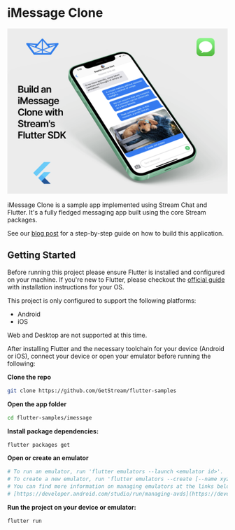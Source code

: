 # iMessage Clone

![](https://raw.githubusercontent.com/GetStream/flutter-samples/master/images/imessage_clone_hero_v1.png)

iMessage Clone is a sample app implemented using Stream Chat and Flutter. It's a fully fledged messaging app built using the core Stream packages.

See our [blog post](https://getstream.io/blog/build-an-imessage-clone-with-streams-flutter-chat-sdk/) for a step-by-step guide on how to build this application.

## Getting Started

Before running this project please ensure Flutter is installed and configured on your machine. If you're new to Flutter, please checkout the [official guide](https://flutter.dev/docs/get-started/install) with installation instructions for your OS. 

This project is only configured to support the following platforms:

- Android
- iOS

Web and Desktop are not supported at this time. 

After installing Flutter and the necessary toolchain for your device (Android or iOS), connect your device or open your emulator before running the following:

**Clone the repo**

```bash
git clone https://github.com/GetStream/flutter-samples
```

**Open the app folder** 

```bash
cd flutter-samples/imessage
```

**Install package dependencies:**

```bash
flutter packages get 
```

**Open or create an emulator**

```bash
# To run an emulator, run 'flutter emulators --launch <emulator id>'.
# To create a new emulator, run 'flutter emulators --create [--name xyz]'.
# You can find more information on managing emulators at the links below:
# [https://developer.android.com/studio/run/managing-avds](https://developer.android.com/studio/run/managing-avds)[https://developer.android.com/studio/command-line/avdmanager](https://developer.android.com/studio/command-line/avdmanager)
```

**Run the project on your device or emulator:**

```bash
flutter run 
```
